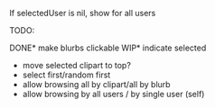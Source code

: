If selectedUser is nil, show for all users

TODO:

DONE* make blurbs clickable
WIP* indicate selected
* move selected clipart to top?
* select first/random first
* allow browsing all by clipart/all by blurb
* allow browsing by all users / by single user (self)

